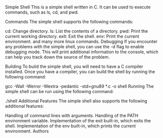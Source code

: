 Simple Shell
This is a simple shell written in C. It can be used to execute commands, such as ls, cd, and pwd.

Commands
The simple shell supports the following commands:

cd: Change directory.
ls: List the contents of a directory.
pwd: Print the current working directory.
exit: Exit the shell.
env: Print the current environment.
and many more linux commands.
Debugging
If you encounter any problems with the simple shell, you can use the -d flag to enable debugging mode. This will print additional information to the console, which can help you track down the source of the problem.

Building
To build the simple shell, you will need to have a C compiler installed. Once you have a compiler, you can build the shell by running the following command:

gcc -Wall -Werror -Wextra -pedantic -std=gnu89 *.c -o shell
Running
The simple shell can be run using the following command:

./shell
Additional Features
The simple shell also supports the following additional features:

Handling of command lines with arguments.
Handling of the PATH environment variable.
Implementation of the exit built-in, which exits the shell.
Implementation of the env built-in, which prints the current environment.
Authors
